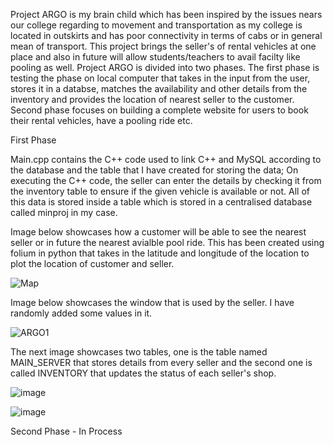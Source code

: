 Project ARGO is my brain child which has been inspired by the issues nears our college regarding to movement and transportation as my college is located in outskirts and has poor connectivity in terms of cabs or in general mean of transport. This project brings the seller's of rental vehicles at one place and also in future will allow students/teachers to avail facilty like pooling as well.
Project ARGO is divided into two phases. The first phase is testing the phase on local computer that takes in the input from the user, stores it in a databse, matches the availability and other details from the inventory and provides the location of nearest seller to the customer.
Second phase focuses on building a complete website for users to book their rental vehicles, have a pooling ride etc.

First Phase

Main.cpp contains the C++ code used to link C++ and MySQL according to the database and the table that I have created for storing the data;
On executing the C++ code, the seller can enter the details by checking it from the inventory table to ensure if the given vehicle is available or not.
All of this data is stored inside a table which is stored in a centralised database called minproj in my case.

Image below showcases how a customer will be able to see the nearest seller or in future the nearest avialble pool ride. This has been created using folium in python that takes in the latitude and longitude of the location to plot the location of customer and seller.

![Map](https://user-images.githubusercontent.com/73575537/203420799-b800a28b-2707-4f34-a46c-218b57d8d8cd.JPG)


Image below showcases the window that is used by the seller. I have randomly added some values in it.

![ARGO1](https://user-images.githubusercontent.com/73575537/197339130-228213a6-4f38-47c4-84bc-446ae191284f.JPG)

The next image showcases two tables, one is the table named MAIN_SERVER that stores details from every seller and the second one is called INVENTORY that updates the status of each seller's shop. 

![image](https://user-images.githubusercontent.com/73575537/197339213-0b4391ac-817d-4f9b-ab0d-3d33b6dde547.png)

![image](https://user-images.githubusercontent.com/73575537/197339229-ce6b625d-5291-46b4-a942-2688e2c4904b.png)



Second Phase - In Process

